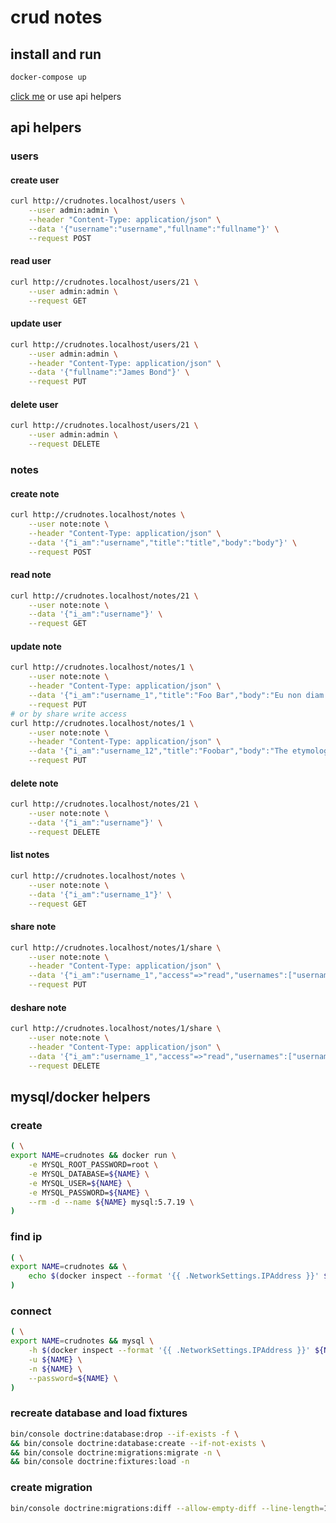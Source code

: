 # crud notes #

## install and run ##

```bash
docker-compose up
```

[click me](http://crudnotes.localhost) or use api helpers

## api helpers ##
### users ###
#### create user #### 
```bash
curl http://crudnotes.localhost/users \
    --user admin:admin \
    --header "Content-Type: application/json" \
    --data '{"username":"username","fullname":"fullname"}' \
    --request POST
```
#### read user #### 
```bash
curl http://crudnotes.localhost/users/21 \
    --user admin:admin \
    --request GET
```
#### update user #### 
```bash
curl http://crudnotes.localhost/users/21 \
    --user admin:admin \
    --header "Content-Type: application/json" \
    --data '{"fullname":"James Bond"}' \
    --request PUT
```
#### delete user #### 
```bash
curl http://crudnotes.localhost/users/21 \
    --user admin:admin \
    --request DELETE
```
### notes ###
#### create note ####
```bash
curl http://crudnotes.localhost/notes \
    --user note:note \
    --header "Content-Type: application/json" \
    --data '{"i_am":"username","title":"title","body":"body"}' \
    --request POST
```
#### read note #### 
```bash
curl http://crudnotes.localhost/notes/21 \
    --user note:note \
    --data '{"i_am":"username"}' \
    --request GET
```
#### update note #### 
```bash
curl http://crudnotes.localhost/notes/1 \
    --user note:note \
    --header "Content-Type: application/json" \
    --data '{"i_am":"username_1","title":"Foo Bar","body":"Eu non diam phasellus vestibulum lorem sed risus ultricies tristiqu"}' \
    --request PUT
# or by share write access
curl http://crudnotes.localhost/notes/1 \
    --user note:note \
    --header "Content-Type: application/json" \
    --data '{"i_am":"username_12","title":"Foobar","body":"The etymology of foobar is generally traced to the World War II military slang FUBAR"}' \
    --request PUT
```
#### delete note #### 
```bash
curl http://crudnotes.localhost/notes/21 \
    --user note:note \
    --data '{"i_am":"username"}' \
    --request DELETE
```
#### list notes ####
```bash
curl http://crudnotes.localhost/notes \
    --user note:note \
    --data '{"i_am":"username_1"}' \
    --request GET
```
#### share note ####
```bash
curl http://crudnotes.localhost/notes/1/share \
    --user note:note \
    --header "Content-Type: application/json" \
    --data '{"i_am":"username_1","access"=>"read","usernames":["username_3","username_4"]}' \
    --request PUT
```
#### deshare note ####
```bash
curl http://crudnotes.localhost/notes/1/share \
    --user note:note \
    --header "Content-Type: application/json" \
    --data '{"i_am":"username_1","access"=>"read","usernames":["username_3","username_4"]}' \
    --request DELETE
```
## mysql/docker helpers ##
### create ###
```bash
( \
export NAME=crudnotes && docker run \
    -e MYSQL_ROOT_PASSWORD=root \
    -e MYSQL_DATABASE=${NAME} \
    -e MYSQL_USER=${NAME} \
    -e MYSQL_PASSWORD=${NAME} \
    --rm -d --name ${NAME} mysql:5.7.19 \
)
```
### find ip ###
```bash
( \
export NAME=crudnotes && \
    echo $(docker inspect --format '{{ .NetworkSettings.IPAddress }}' ${NAME}) \
)
```
### connect ###
```bash
( \
export NAME=crudnotes && mysql \
    -h $(docker inspect --format '{{ .NetworkSettings.IPAddress }}' ${NAME}) \
    -u ${NAME} \
    -n ${NAME} \
    --password=${NAME} \
)
```
### recreate database and load fixtures ###
```bash
bin/console doctrine:database:drop --if-exists -f \
&& bin/console doctrine:database:create --if-not-exists \
&& bin/console doctrine:migrations:migrate -n \
&& bin/console doctrine:fixtures:load -n
```
### create migration ###
```bash
bin/console doctrine:migrations:diff --allow-empty-diff --line-length=120 --formatted -n
```